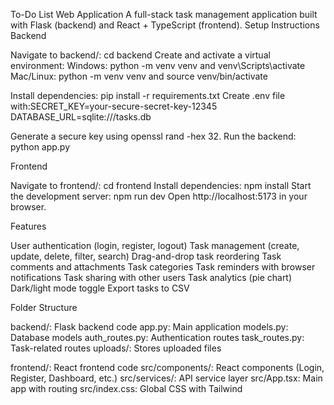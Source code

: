 To-Do List Web Application
A full-stack task management application built with Flask (backend) and React + TypeScript (frontend).
Setup Instructions
Backend

Navigate to backend/: cd backend
Create and activate a virtual environment:
Windows: python -m venv venv and venv\Scripts\activate
Mac/Linux: python -m venv venv and source venv/bin/activate


Install dependencies: pip install -r requirements.txt
Create .env file with:SECRET_KEY=your-secure-secret-key-12345
DATABASE_URL=sqlite:///tasks.db

Generate a secure key using openssl rand -hex 32.
Run the backend: python app.py

Frontend

Navigate to frontend/: cd frontend
Install dependencies: npm install
Start the development server: npm run dev
Open http://localhost:5173 in your browser.

Features

User authentication (login, register, logout)
Task management (create, update, delete, filter, search)
Drag-and-drop task reordering
Task comments and attachments
Task categories
Task reminders with browser notifications
Task sharing with other users
Task analytics (pie chart)
Dark/light mode toggle
Export tasks to CSV

Folder Structure

backend/: Flask backend code
app.py: Main application
models.py: Database models
auth_routes.py: Authentication routes
task_routes.py: Task-related routes
uploads/: Stores uploaded files


frontend/: React frontend code
src/components/: React components (Login, Register, Dashboard, etc.)
src/services/: API service layer
src/App.tsx: Main app with routing
src/index.css: Global CSS with Tailwind


